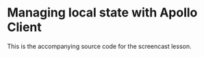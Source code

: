 # Managing local state with Apollo Client

This is the accompanying source code for the screencast lesson.
